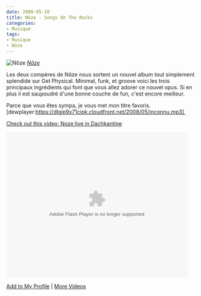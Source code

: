 ```yaml
---
date: 2008-05-10
title: Nôze - Songs On The Rocks
categories:
- Musique
tags:
- Musique
- Nôze
---
```

<img src="https://farm3.static.flickr.com/2201/2179898831_ae56709cd7.jpg" alt="Nôze" />
<em><a title="photo sharing" href="https://www.flickr.com/photos/disk_ctm/2179898831/">Nôze</a></em>

Les deux compères de Nôze nous sortent un nouvel album tout simplement splendide sur Get Physical. Minimal, funk, et groove voici les trois principaux ingrédients qui font que vous allez adorer ce nouvel opus. Si en plus il est saupoudré d'une bonne couche de fun, c'est encore meilleur.

Parce que vous êtes sympa, je vous met mon titre favoris.
[dewplayer:https://dlgjp9x71cipk.cloudfront.net/2008/05/inconnu.mp3] 

<!--more-->

<a href="https://myspacetv.com/index.cfm?fuseaction=vids.individual&amp;videoid=711507238">Check out this video: Noze live in  Dachkantine</a>

<object width="480" height="386" data="https://lads.myspace.com/videos/vplayer.swf" type="application/x-shockwave-flash"><param name="flashvars" value="m=711507238&amp;v=2&amp;type=video" /><param name="src" value="https://lads.myspace.com/videos/vplayer.swf" /></object>

<a href="https://myspacetv.com/index.cfm?fuseaction=vids.addToProfileConfirm&amp;videoid=711507238&amp;title=Check out this video: Noze live in  Dachkantine">Add to My Profile</a> | <a href="https://myspacetv.com/index.cfm?fuseaction=vids.home">More Videos</a>
